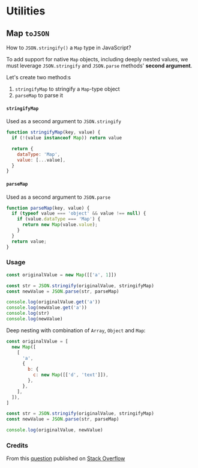 # Utilities

## Map `toJSON`

How to `JSON.stringify()` a `Map` type in JavaScript?

To add support for native `Map` objects, including deeply nested values, we must leverage `JSON.stringify` and `JSON.parse` methods' **second argument**.

Let's create two method:s

1. `stringifyMap` to stringify a `Map`-type object
2. `parseMap` to parse it

#### `stringifyMap`

Used as a second argument to `JSON.stringify`

```js
function stringifyMap(key, value) {
  if (!(value instanceof Map)) return value

  return {
    dataType: 'Map',
    value: [...value],
  }
}
```

#### `parseMap`

Used as a second argument to `JSON.parse`

```js
function parseMap(key, value) {
  if (typeof value === 'object' && value !== null) {
    if (value.dataType === 'Map') {
      return new Map(value.value);
    }
  }
  return value;
}
```

### Usage

```js
const originalValue = new Map([['a', 1]])

const str = JSON.stringify(originalValue, stringifyMap)
const newValue = JSON.parse(str, parseMap)

console.log(originalValue.get('a'))
console.log(newValue.get('a'))
console.log(str)
console.log(newValue)
```

Deep nesting with combination of `Array`, `Object` and `Map`:

```js
const originalValue = [
  new Map([
    [
      'a',
      {
        b: {
          c: new Map([['d', 'text']]),
        },
      },
    ],
  ]),
]

const str = JSON.stringify(originalValue, stringifyMap)
const newValue = JSON.parse(str, parseMap)

console.log(originalValue, newValue)
```

### Credits

From this [question](https://stackoverflow.com/questions/29085197/how-do-you-json-stringify-an-es6-map) published on [Stack Overflow](https://stackoverflow.com)
